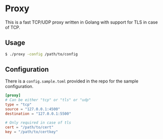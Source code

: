 # Proxy

This is a fast TCP/UDP proxy written in Golang with support for TLS in case of TCP.

## Usage

```bash
$ ./proxy -config /path/to/config
```

## Configuration

There is a `config.sample.toml` provided in the repo for the sample configuration.

```toml
[proxy]
# Can be either "tcp" or "tls" or "udp"
type = "tcp" 
source = "127.0.0.1:4500"
destination = "127.0.0.1:5500"

# Only required in case of tls
cert = "/path/to/cert"
key = "/path/to/certkey"
```